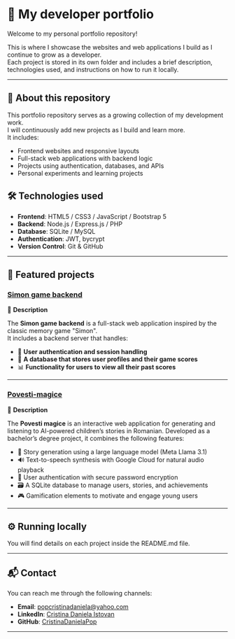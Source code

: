 # 💼 My developer portfolio

Welcome to my personal portfolio repository! 

This is where I showcase the websites and web applications I build as I continue to grow as a developer.  
Each project is stored in its own folder and includes a brief description, technologies used, and instructions on how to run it locally.  

---

## 📌 About this repository

This portfolio repository serves as a growing collection of my development work.  
I will continuously add new projects as I build and learn more.  
It includes:

- Frontend websites and responsive layouts
- Full-stack web applications with backend logic
- Projects using authentication, databases, and APIs
- Personal experiments and learning projects

## 🛠 Technologies used

- **Frontend**: HTML5 / CSS3 / JavaScript / Bootstrap 5
- **Backend**: Node.js / Express.js / PHP
- **Database**: SQLite / MySQL
- **Authentication**: JWT, bycrypt
- **Version Control**: Git & GitHub

---

## 📂 Featured projects

### [Simon game backend](./simon-game-backend)

🔹 **Description**  

The **Simon game backend** is a full-stack web application inspired by the classic memory game "Simon".  
It includes a backend server that handles:

- 🔐 **User authentication and session handling**
- 💾 **A database that stores user profiles and their game scores**
- 📊 **Functionality for users to view all their past scores**

---

### [Povesti-magice](./povesti-magice)

🔹 **Description**  

The **Povesti magice** is an interactive web application for generating and listening to AI-powered children’s stories in Romanian.
Developed as a bachelor’s degree project, it combines the following features:
- 🤖 Story generation using a large language model (Meta Llama 3.1)  
- 🔊 Text-to-speech synthesis with Google Cloud for natural audio playback  
- 🔐 User authentication with secure password encryption  
- 🗃️ A SQLite database to manage users, stories, and achievements  
- 🎮 Gamification elements to motivate and engage young users  

---

## ⚙️ Running locally

You will find details on each project inside the README.md file.

---

## 📬 Contact

You can reach me through the following channels:

- **Email**: [popcristinadaniela@yahoo.com](mailto:popcristinadaniela@yahoo.com)
- **LinkedIn**: [Cristina Daniela Istovan](https://www.linkedin.com/in/cristina-daniela-istovan-7b0291250)
- **GitHub**: [CristinaDanielaPop](https://github.com/CristinaDanielaPop)

---
